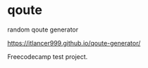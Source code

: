 # qoute
random qoute generator

https://itlancer999.github.io/qoute-generator/

Freecodecamp test project.

